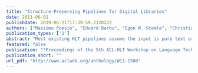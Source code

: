 ```yaml
---
title: "Structure-Preserving Pipelines for Digital Libraries"
date: 2011-06-01
publishDate: 2019-06-21T17:39:59.212822Z
authors: ["Massimo Poesio", "Eduard Barbu", "Egon W. Stemle", "Christian Girardi"]
publication_types: ['1']
abstract: "Most existing HLT pipelines assume the input is pure text or, at most, HTML and either ignore (logical) document structure or remove it. We argue that identifying the structure of documents is essential in digital library and other types of applications, and show that it is relatively straightforward to extend existing pipelines to achieve ones in which the structure of a document is preserved."
featured: false
publication: "*Proceedings of the 5th ACL-HLT Workshop on Language Technology for Cultural Heritage, Social Sciences, and Humanities (LaTeCH 2011)*"
publication_short: ""
url_pdf: "http://www.aclweb.org/anthology/W11-1508"
---
```


